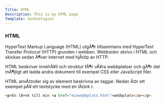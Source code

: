 ```yaml
---
Title: HTML
Description: This is my HTML page
Template: technologies
---
```


### HTML
<div class="box" id="html">


HyperText Markup Language (HTML) utgÃ¶r tillsammans med HyperText Transfer Protocol (HTTP) grunden i webben. Webbsidor skrivs i HTML och skickas sedan Ã¶ver internet med hjÃ¤lp av HTTP.

HTML beskriver innehÃ¥ll och struktur fÃ¶r vÃ¥ra webbplatser och gÃ¶r det mÃ¶jligt att ladda andra dokument till exempel CSS eller JavaScript filer.

HTML anvÃ¤nder sig av element beskrivna av taggar. Nedan Ã¤r ett exempel pÃ¥ ett textstycke med en lÃ¤nk i:

```html
<p>En lÃ¤nk till min <a href="minwebbplats.html">webbplats</a></p>
```
</div>